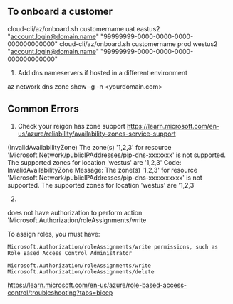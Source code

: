 
To onboard a customer
-------------------- 

cloud-cli/az/onboard.sh customername uat eastus2 "account.login@domain.name" "99999999-0000-0000-0000-000000000000"
cloud-cli/az/onboard.sh customername prod westus2 "account.login@domain.name" "99999999-0000-0000-0000-000000000000"



1. Add  dns nameservers if hosted in a different environment

az network dns zone show -g <resourcegroupname> -n <yourdomain.com>


Common Errors 
-------------
1. Check your reigon has zone support 
https://learn.microsoft.com/en-us/azure/reliability/availability-zones-service-support

(InvalidAvailabilityZone) The zone(s) '1,2,3' for resource 'Microsoft.Network/publicIPAddresses/pip-dns-xxxxxxx' is not supported. The supported zones for location 'westus' are '1,2,3'
Code: InvalidAvailabilityZone
Message: The zone(s) '1,2,3' for resource 'Microsoft.Network/publicIPAddresses/pip-dns-xxxxxxxxxx' is not supported. The supported zones for location 'westus' are '1,2,3'

2.

does not have authorization to perform action 'Microsoft.Authorization/roleAssignments/write

To assign roles, you must have:

    Microsoft.Authorization/roleAssignments/write permissions, such as Role Based Access Control Administrator

    Microsoft.Authorization/roleAssignments/write
    Microsoft.Authorization/roleAssignments/delete
    
https://learn.microsoft.com/en-us/azure/role-based-access-control/troubleshooting?tabs=bicep
